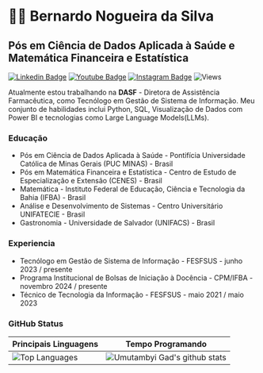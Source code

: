 # 👨‍💻 Bernardo Nogueira da Silva
## Pós em Ciência de Dados Aplicada à Saúde e Matemática Financeira e Estatística
[![Linkedin Badge](https://img.shields.io/badge/LinkedIn-0077B5?style=for-the-badge&logo=linkedin&logoColor=white)](https://www.linkedin.com/in/bernardonogueira8/)
[![Youtube Badge](https://img.shields.io/badge/YouTube-FF0000?style=for-the-badge&logo=youtube&logoColor=white)](https://www.youtube.com/channel/UCqcrZPdAU0NOdqJu4OAyt9A)
[![Instagram Badge](https://img.shields.io/badge/Instagram-E4405F?style=for-the-badge&logo=instagram&logoColor=white)](https://www.instagram.com/bernardo.nogueira8/)
![Views](https://komarev.com/ghpvc/?username=bernardonogueira8&style=for-the-badge&color=orange)

Atualmente estou trabalhando na **DASF** - Diretora de Assistência Farmacêutica, como Tecnólogo em Gestão de Sistema de Informação. Meu conjunto de habilidades inclui Python, SQL, Visualização de Dados com Power BI e tecnologias como Large Language Models(LLMs).

### Educação
- Pós em Ciência de Dados Aplicada à Saúde - Pontifícia Universidade Católica de Minas Gerais (PUC MINAS) - Brasil
- Pós em Matemática Financeira e Estatística - Centro de Estudo de Especialização e Extensão (CENES) - Brasil
- Matemática - Instituto Federal de Educação, Ciência e Tecnologia da Bahia (IFBA) - Brasil
- Análise e Desenvolvimento de Sistemas - Centro Universitário UNIFATECIE - Brasil
- Gastronomia - Universidade de Salvador (UNIFACS) - Brasil

### Experiencia
- Tecnólogo em Gestão de Sistema de Informação - FESFSUS - junho 2023 / presente
- Programa Institucional de Bolsas de Iniciação à Docência - CPM/IFBA - novembro 2024 / presente
- Técnico de Tecnologia da Informação - FESFSUS - maio 2021 / maio 2023

### GitHub Status

| Principais Linguagens | Tempo Programando |
| --------------------- | ----------------- |
| ![Top Languages](https://github-readme-stats.vercel.app/api/top-langs/?username=bernardonogueira8&size_weight=0.0005&count_weight=0.3&layout=compact&theme=vision-friendly-dark) | ![Umutambyi Gad's github stats](https://github-readme-stats.vercel.app/api/wakatime?username=samuraiflamesf)|

